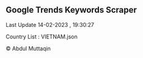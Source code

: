 

## Google Trends Keywords Scraper 
 
Last Update 14-02-2023 , 19:30:27

Country List :
VIETNAM.json



© Abdul Muttaqin 
